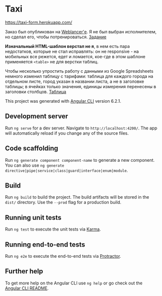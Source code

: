 # Taxi

https://taxi-form.herokuapp.com/

Заказ был опубликован на [Weblancer'е](https://www.weblancer.net). Я не был выбран исполнителем, но сделал его, чтобы потренироваться.
[Задание](https://docs.google.com/document/d/1EZkjOUqRBXSmJw1-nKi66Q4jHF3E9OKfp7Os3lSZBig/edit)

**Изначальный HTML-шаблон верстал не я**, в нем есть пара недостатков, которые не стал исправлять: он не responsive - на мобильных все режется, едет и ломается, кое-где в этом шаблоне применяется `<table>` не для верстки таблиц.

Чтобы несколько упростить работу с данными из Google Spreadsheets немного изменил таблицу с тарифами: таблица для каждого города на отдельном листе, город указан в названии листа, а не в заголовке таблицы; в ячейках только значения, единицы измерения перенесены в заголовки столбцов. [Таблица](https://docs.google.com/spreadsheets/d/11eajrBQxBVami8RHU42qRWexFNEckaa9tKirgTHCoeE/edit#gid=0﻿)


This project was generated with [Angular CLI](https://github.com/angular/angular-cli) version 6.2.1.

## Development server

Run `ng serve` for a dev server. Navigate to `http://localhost:4200/`. The app will automatically reload if you change any of the source files.

## Code scaffolding

Run `ng generate component component-name` to generate a new component. You can also use `ng generate directive|pipe|service|class|guard|interface|enum|module`.

## Build

Run `ng build` to build the project. The build artifacts will be stored in the `dist/` directory. Use the `--prod` flag for a production build.

## Running unit tests

Run `ng test` to execute the unit tests via [Karma](https://karma-runner.github.io).

## Running end-to-end tests

Run `ng e2e` to execute the end-to-end tests via [Protractor](http://www.protractortest.org/).

## Further help

To get more help on the Angular CLI use `ng help` or go check out the [Angular CLI README](https://github.com/angular/angular-cli/blob/master/README.md).
